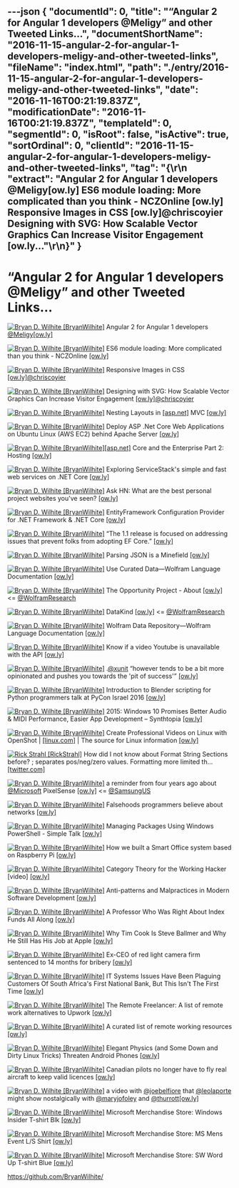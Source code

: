---json
{
  "documentId": 0,
  "title": "“Angular 2 for Angular 1 developers @Meligy” and other Tweeted Links…",
  "documentShortName": "2016-11-15-angular-2-for-angular-1-developers-meligy-and-other-tweeted-links",
  "fileName": "index.html",
  "path": "./entry/2016-11-15-angular-2-for-angular-1-developers-meligy-and-other-tweeted-links",
  "date": "2016-11-16T00:21:19.837Z",
  "modificationDate": "2016-11-16T00:21:19.837Z",
  "templateId": 0,
  "segmentId": 0,
  "isRoot": false,
  "isActive": true,
  "sortOrdinal": 0,
  "clientId": "2016-11-15-angular-2-for-angular-1-developers-meligy-and-other-tweeted-links",
  "tag": "{\r\n  \"extract\": \"Angular 2 for Angular 1 developers @Meligy[ow.ly] ES6 module loading: More complicated than you think - NCZOnline [ow.ly] Responsive Images in CSS [ow.ly]@chriscoyier Designing with SVG: How Scalable Vector Graphics Can Increase Visitor Engagement [ow.ly...\"\r\n}"
}
---

# “Angular 2 for Angular 1 developers @Meligy” and other Tweeted Links…

[<img alt="Bryan D. Wilhite [BryanWilhite]" src="https://songhay.blob.core.windows.net/shared-social-twitter/BryanWilhite.jpeg">](http://songhayblog.azurewebsites.net/ "Bryan D. Wilhite [BryanWilhite]") Angular 2 for Angular 1 developers [@Meligy](http://twitter.com/Meligy)[[ow.ly]](https://www.youtube.com/watch?v=iTQWmXTfsEo)

[<img alt="Bryan D. Wilhite [BryanWilhite]" src="https://songhay.blob.core.windows.net/shared-social-twitter/BryanWilhite.jpeg">](http://songhayblog.azurewebsites.net/ "Bryan D. Wilhite [BryanWilhite]") ES6 module loading: More complicated than you think - NCZOnline [[ow.ly]](https://humanwhocodes.com/blog/2016/04/es6-module-loading-more-complicated-than-you-think/)

[<img alt="Bryan D. Wilhite [BryanWilhite]" src="https://songhay.blob.core.windows.net/shared-social-twitter/BryanWilhite.jpeg">](http://songhayblog.azurewebsites.net/ "Bryan D. Wilhite [BryanWilhite]") Responsive Images in CSS [[ow.ly]](https://css-tricks.com/responsive-images-css/?platform=hootsuite)[@chriscoyier](http://twitter.com/chriscoyier)

[<img alt="Bryan D. Wilhite [BryanWilhite]" src="https://songhay.blob.core.windows.net/shared-social-twitter/BryanWilhite.jpeg">](http://songhayblog.azurewebsites.net/ "Bryan D. Wilhite [BryanWilhite]") Designing with SVG: How Scalable Vector Graphics Can Increase Visitor Engagement [[ow.ly]](https://www.shopify.com/partners/blog/5-ways-to-use-svg-in-upcoming-client-projects?platform=hootsuite)[@chriscoyier](http://twitter.com/chriscoyier)

[<img alt="Bryan D. Wilhite [BryanWilhite]" src="https://songhay.blob.core.windows.net/shared-social-twitter/BryanWilhite.jpeg">](http://songhayblog.azurewebsites.net/ "Bryan D. Wilhite [BryanWilhite]") Nesting Layouts in [[asp.net]](http://ASP.NET) MVC [[ow.ly]](http://ow.ly/2HWg305wwGW)

[<img alt="Bryan D. Wilhite [BryanWilhite]" src="https://songhay.blob.core.windows.net/shared-social-twitter/BryanWilhite.jpeg">](http://songhayblog.azurewebsites.net/ "Bryan D. Wilhite [BryanWilhite]") Deploy ASP .Net Core Web Applications on Ubuntu Linux (AWS EC2) behind Apache Server [[ow.ly]](https://www.codeproject.com/Articles/1137493/Run-Deploy-ASP-NET-Core-Web-Applications-on-Ubuntu)

[<img alt="Bryan D. Wilhite [BryanWilhite]" src="https://songhay.blob.core.windows.net/shared-social-twitter/BryanWilhite.jpeg">](http://songhayblog.azurewebsites.net/ "Bryan D. Wilhite [BryanWilhite]")[[asp.net]](http://ASP.NET) Core and the Enterprise Part 2: Hosting [[ow.ly]](https://odetocode.com/blogs/scott/archive/2016/10/25/asp-net-core-and-the-enterprise-part-2-hosting.aspx?platform=hootsuite)

[<img alt="Bryan D. Wilhite [BryanWilhite]" src="https://songhay.blob.core.windows.net/shared-social-twitter/BryanWilhite.jpeg">](http://songhayblog.azurewebsites.net/ "Bryan D. Wilhite [BryanWilhite]") Exploring ServiceStack's simple and fast web services on .NET Core [[ow.ly]](https://www.hanselman.com/blog/ExploringServiceStacksSimpleAndFastWebServicesOnNETCore.aspx?platform=hootsuite)

[<img alt="Bryan D. Wilhite [BryanWilhite]" src="https://songhay.blob.core.windows.net/shared-social-twitter/BryanWilhite.jpeg">](http://songhayblog.azurewebsites.net/ "Bryan D. Wilhite [BryanWilhite]") Ask HN: What are the best personal project websites you've seen? [[ow.ly]](https://news.ycombinator.com/item?id=12804406)

[<img alt="Bryan D. Wilhite [BryanWilhite]" src="https://songhay.blob.core.windows.net/shared-social-twitter/BryanWilhite.jpeg">](http://songhayblog.azurewebsites.net/ "Bryan D. Wilhite [BryanWilhite]") EntityFramework Configuration Provider for .NET Framework & .NET Core [[ow.ly]](https://www.codeproject.com/Articles/1143199/EntityFramework-Configuration-Provider-for-NET-Fra?platform=hootsuite)

[<img alt="Bryan D. Wilhite [BryanWilhite]" src="https://songhay.blob.core.windows.net/shared-social-twitter/BryanWilhite.jpeg">](http://songhayblog.azurewebsites.net/ "Bryan D. Wilhite [BryanWilhite]") “The 1.1 release is focused on addressing issues that prevent folks from adopting EF Core.” [[ow.ly]](https://devblogs.microsoft.com/dotnet/announcing-entity-framework-core-1-1-preview-1/?platform=hootsuite)

[<img alt="Bryan D. Wilhite [BryanWilhite]" src="https://songhay.blob.core.windows.net/shared-social-twitter/BryanWilhite.jpeg">](http://songhayblog.azurewebsites.net/ "Bryan D. Wilhite [BryanWilhite]") Parsing JSON is a Minefield [[ow.ly]](http://seriot.ch/parsing_json.php?platform=hootsuite)

[<img alt="Bryan D. Wilhite [BryanWilhite]" src="https://songhay.blob.core.windows.net/shared-social-twitter/BryanWilhite.jpeg">](http://songhayblog.azurewebsites.net/ "Bryan D. Wilhite [BryanWilhite]") Use Curated Data—Wolfram Language Documentation [[ow.ly]](https://reference.wolfram.com/language/howto/UseCuratedData.html)

[<img alt="Bryan D. Wilhite [BryanWilhite]" src="https://songhay.blob.core.windows.net/shared-social-twitter/BryanWilhite.jpeg">](http://songhayblog.azurewebsites.net/ "Bryan D. Wilhite [BryanWilhite]") The Opportunity Project - About [[ow.ly]](https://opportunity.census.gov/feature.html) <= [@WolframResearch](http://twitter.com/WolframResearch)

[<img alt="Bryan D. Wilhite [BryanWilhite]" src="https://songhay.blob.core.windows.net/shared-social-twitter/BryanWilhite.jpeg">](http://songhayblog.azurewebsites.net/ "Bryan D. Wilhite [BryanWilhite]") DataKind [[ow.ly]](https://www.datakind.org/) <= [@WolframResearch](http://twitter.com/WolframResearch)

[<img alt="Bryan D. Wilhite [BryanWilhite]" src="https://songhay.blob.core.windows.net/shared-social-twitter/BryanWilhite.jpeg">](http://songhayblog.azurewebsites.net/ "Bryan D. Wilhite [BryanWilhite]") Wolfram Data Repository—Wolfram Language Documentation [[ow.ly]](https://reference.wolfram.com/language/guide/WolframDataRepository.html)

[<img alt="Bryan D. Wilhite [BryanWilhite]" src="https://songhay.blob.core.windows.net/shared-social-twitter/BryanWilhite.jpeg">](http://songhayblog.azurewebsites.net/ "Bryan D. Wilhite [BryanWilhite]") Know if a video Youtube is unavailable with the API [[ow.ly]](https://stackoverflow.com/questions/32480047/know-if-a-video-youtube-is-unavailable-with-the-api?stw=2)

[<img alt="Bryan D. Wilhite [BryanWilhite]" src="https://songhay.blob.core.windows.net/shared-social-twitter/BryanWilhite.jpeg">](http://songhayblog.azurewebsites.net/ "Bryan D. Wilhite [BryanWilhite]") .[@xunit](http://twitter.com/xunit) “however tends to be a bit more opinionated and pushes you towards the 'pit of success'” [[ow.ly]](https://stackoverflow.com/questions/38063903/vs-2013-mstest-vs-nunit-vs-xunit)

[<img alt="Bryan D. Wilhite [BryanWilhite]" src="https://songhay.blob.core.windows.net/shared-social-twitter/BryanWilhite.jpeg">](http://songhayblog.azurewebsites.net/ "Bryan D. Wilhite [BryanWilhite]") Introduction to Blender scripting for Python programmers talk at PyCon Israel 2016 [[ow.ly]](https://www.blendernation.com/2016/10/21/introduction-to-blender-scripting-for-python-programmers-talk-at-pycon-israel-2016/?platform=hootsuite)

[<img alt="Bryan D. Wilhite [BryanWilhite]" src="https://songhay.blob.core.windows.net/shared-social-twitter/BryanWilhite.jpeg">](http://songhayblog.azurewebsites.net/ "Bryan D. Wilhite [BryanWilhite]") 2015: Windows 10 Promises Better Audio & MIDI Performance, Easier App Development – Synthtopia [[ow.ly]](http://www.synthtopia.com/content/2015/07/29/windows-10-promises-better-audio-midi-performance-easier-app-development/)

[<img alt="Bryan D. Wilhite [BryanWilhite]" src="https://songhay.blob.core.windows.net/shared-social-twitter/BryanWilhite.jpeg">](http://songhayblog.azurewebsites.net/ "Bryan D. Wilhite [BryanWilhite]") Create Professional Videos on Linux with OpenShot | [[linux.com]](http://Linux.com) | The source for Linux information [[ow.ly]](https://www.linux.com/tutorials/create-professional-videos-linux-openshot/)

[<img alt="Rick Strahl [RickStrahl]" src="https://songhay.blob.core.windows.net/shared-social-twitter/RickStrahl.jpg">](http://weblog.west-wind.com/ "Rick Strahl [RickStrahl]") How did I not know about Format String Sections before? ; separates pos/neg/zero values. Formatting more limited th… [[twitter.com]](https://twitter.com/i/web/status/793926774044274688)

[<img alt="Bryan D. Wilhite [BryanWilhite]" src="https://songhay.blob.core.windows.net/shared-social-twitter/BryanWilhite.jpeg">](http://songhayblog.azurewebsites.net/ "Bryan D. Wilhite [BryanWilhite]") a reminder from four years ago about [@Microsoft](http://twitter.com/Microsoft) PixelSense [[ow.ly]](https://www.youtube.com/watch?v=58dsqozft3k) <= [@SamsungUS](http://twitter.com/SamsungUS)

[<img alt="Bryan D. Wilhite [BryanWilhite]" src="https://songhay.blob.core.windows.net/shared-social-twitter/BryanWilhite.jpeg">](http://songhayblog.azurewebsites.net/ "Bryan D. Wilhite [BryanWilhite]") Falsehoods programmers believe about networks [[ow.ly]](https://blog.erratasec.com/2012/06/falsehoods-programmers-believe-about.html?platform=hootsuite)

[<img alt="Bryan D. Wilhite [BryanWilhite]" src="https://songhay.blob.core.windows.net/shared-social-twitter/BryanWilhite.jpeg">](http://songhayblog.azurewebsites.net/ "Bryan D. Wilhite [BryanWilhite]") Managing Packages Using Windows PowerShell - Simple Talk [[ow.ly]](https://www.red-gate.com/simple-talk/sysadmin/powershell/managing-packages-using-windows-powershell/)

[<img alt="Bryan D. Wilhite [BryanWilhite]" src="https://songhay.blob.core.windows.net/shared-social-twitter/BryanWilhite.jpeg">](http://songhayblog.azurewebsites.net/ "Bryan D. Wilhite [BryanWilhite]") How we built a Smart Office system based on Raspberry Pi [[ow.ly]](https://www.monterail.com/blog/2016/smart-office-raspberry-pi?platform=hootsuite)

[<img alt="Bryan D. Wilhite [BryanWilhite]" src="https://songhay.blob.core.windows.net/shared-social-twitter/BryanWilhite.jpeg">](http://songhayblog.azurewebsites.net/ "Bryan D. Wilhite [BryanWilhite]") Category Theory for the Working Hacker [video] [[ow.ly]](http://www.infoq.com/presentations/category-theory-propositions-principle/?platform=hootsuite)

[<img alt="Bryan D. Wilhite [BryanWilhite]" src="https://songhay.blob.core.windows.net/shared-social-twitter/BryanWilhite.jpeg">](http://songhayblog.azurewebsites.net/ "Bryan D. Wilhite [BryanWilhite]") Anti-patterns and Malpractices in Modern Software Development [[ow.ly]](https://medium.com/@bryanedds/living-in-the-age-of-software-fuckery-8859f81ca877?platform=hootsuite)

[<img alt="Bryan D. Wilhite [BryanWilhite]" src="https://songhay.blob.core.windows.net/shared-social-twitter/BryanWilhite.jpeg">](http://songhayblog.azurewebsites.net/ "Bryan D. Wilhite [BryanWilhite]") A Professor Who Was Right About Index Funds All Along [[ow.ly]](https://www.bloomberg.com/tosv2.html?vid=&uuid=7b8c9c90-2749-11ea-a00b-977c8626f81a&url=L25ld3MvYXJ0aWNsZXMvMjAxNi0wOS0yMi90aGUtcHJvZmVzc29yLXdoby13YXMtcmlnaHQtYWJvdXQtaW5kZXgtZnVuZHMtYWxsLWFsb25nP3BsYXRmb3JtPWhvb3RzdWl0ZQ==)

[<img alt="Bryan D. Wilhite [BryanWilhite]" src="https://songhay.blob.core.windows.net/shared-social-twitter/BryanWilhite.jpeg">](http://songhayblog.azurewebsites.net/ "Bryan D. Wilhite [BryanWilhite]") Why Tim Cook Is Steve Ballmer and Why He Still Has His Job at Apple [[ow.ly]](https://steveblank.com/2016/10/24/why-tim-cook-is-steve-ballmer-and-why-he-still-has-his-job-at-apple/?platform=hootsuite)

[<img alt="Bryan D. Wilhite [BryanWilhite]" src="https://songhay.blob.core.windows.net/shared-social-twitter/BryanWilhite.jpeg">](http://songhayblog.azurewebsites.net/ "Bryan D. Wilhite [BryanWilhite]") Ex-CEO of red light camera firm sentenced to 14 months for bribery [[ow.ly]](https://arstechnica.com/tech-policy/2016/10/former-redflex-ceo-given-14-months-for-bribery-in-red-light-camera-case/?platform=hootsuite)

[<img alt="Bryan D. Wilhite [BryanWilhite]" src="https://songhay.blob.core.windows.net/shared-social-twitter/BryanWilhite.jpeg">](http://songhayblog.azurewebsites.net/ "Bryan D. Wilhite [BryanWilhite]") IT Systems Issues Have Been Plaguing Customers Of South Africa's First National Bank, But This Isn't The First Time [[ow.ly]](https://www.iafrikan.com/2016/10/26/it-systems-issues-have-been-plaguing-customers-of-south-africas-first-national-bank-but-this-isnt-the-first-time/?platform=hootsuite)

[<img alt="Bryan D. Wilhite [BryanWilhite]" src="https://songhay.blob.core.windows.net/shared-social-twitter/BryanWilhite.jpeg">](http://songhayblog.azurewebsites.net/ "Bryan D. Wilhite [BryanWilhite]") The Remote Freelancer: A list of remote work alternatives to Upwork [[ow.ly]](https://github.com/engineerapart/TheRemoteFreelancer?platform=hootsuite)

[<img alt="Bryan D. Wilhite [BryanWilhite]" src="https://songhay.blob.core.windows.net/shared-social-twitter/BryanWilhite.jpeg">](http://songhayblog.azurewebsites.net/ "Bryan D. Wilhite [BryanWilhite]") A curated list of remote working resources [[ow.ly]](https://github.com/lukasz-madon/awesome-remote-job?platform=hootsuite)

[<img alt="Bryan D. Wilhite [BryanWilhite]" src="https://songhay.blob.core.windows.net/shared-social-twitter/BryanWilhite.jpeg">](http://songhayblog.azurewebsites.net/ "Bryan D. Wilhite [BryanWilhite]") Elegant Physics (and Some Down and Dirty Linux Tricks) Threaten Android Phones [[ow.ly]](https://www.wired.com/2016/10/elegant-physics-dirty-linux-tricks-threaten-android-phones/?platform=hootsuite)

[<img alt="Bryan D. Wilhite [BryanWilhite]" src="https://songhay.blob.core.windows.net/shared-social-twitter/BryanWilhite.jpeg">](http://songhayblog.azurewebsites.net/ "Bryan D. Wilhite [BryanWilhite]") Canadian pilots no longer have to fly real aircraft to keep valid licences [[ow.ly]](https://www.theglobeandmail.com/news/politics/canadian-pilots-no-longer-have-to-fly-real-aircraft-to-keep-valid-licences/article32204718/?platform=hootsuite)

[<img alt="Bryan D. Wilhite [BryanWilhite]" src="https://songhay.blob.core.windows.net/shared-social-twitter/BryanWilhite.jpeg">](http://songhayblog.azurewebsites.net/ "Bryan D. Wilhite [BryanWilhite]") a video with [@joebelfiore](http://twitter.com/joebelfiore) that [@leolaporte](http://twitter.com/leolaporte) might show nostalgically with [@maryjofoley](http://twitter.com/maryjofoley) and [@thurrott](http://twitter.com/thurrott)[[ow.ly]](https://www.youtube.com/watch?v=ITglr3bwUTE)

[<img alt="Bryan D. Wilhite [BryanWilhite]" src="https://songhay.blob.core.windows.net/shared-social-twitter/BryanWilhite.jpeg">](http://songhayblog.azurewebsites.net/ "Bryan D. Wilhite [BryanWilhite]") Microsoft Merchandise Store: Windows Insider T-shirt Blk [[ow.ly]](https://microsoftmerchandise.com/Shop#/product/Search/MIC01119304-Windows-10-Insider-T-shirt-Blk-LG)

[<img alt="Bryan D. Wilhite [BryanWilhite]" src="https://songhay.blob.core.windows.net/shared-social-twitter/BryanWilhite.jpeg">](http://songhayblog.azurewebsites.net/ "Bryan D. Wilhite [BryanWilhite]") Microsoft Merchandise Store: MS Mens Event L/S Shirt [[ow.ly]](https://microsoftmerchandise.com/Shop/#/product/Apparel/ButtonDown+Shirts/MIC03026604-MS-Mens-Event-LS-Shirt-LG)

[<img alt="Bryan D. Wilhite [BryanWilhite]" src="https://songhay.blob.core.windows.net/shared-social-twitter/BryanWilhite.jpeg">](http://songhayblog.azurewebsites.net/ "Bryan D. Wilhite [BryanWilhite]") Microsoft Merchandise Store: SW Word Up T-shirt Blue [[ow.ly]](https://microsoftmerchandise.com/Shop/#/product/TShirts/MIC01118704-SW-Word-Up-T-shirt-Blue-LG)

<https://github.com/BryanWilhite/>
